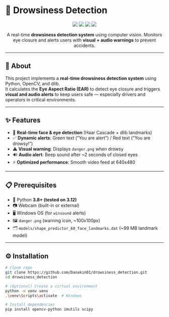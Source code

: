 # 🚨 Drowsiness Detection  

<p align="center">
  <img src="https://img.shields.io/badge/Python-3.12-blue?style=for-the-badge&logo=python" />
  <img src="https://img.shields.io/badge/OpenCV-Computer%20Vision-green?style=for-the-badge&logo=opencv" />
  <img src="https://img.shields.io/badge/dlib-Facial%20Landmarks-orange?style=for-the-badge" />
  <img src="https://img.shields.io/badge/License-MIT-red?style=for-the-badge" />
</p>

<p align="center">
  A real-time <b>drowsiness detection system</b> using computer vision.  
  Monitors eye closure and alerts users with <b>visual + audio warnings</b> to prevent accidents.  
</p>

---

## 🧠 About
This project implements a **real-time drowsiness detection system** using Python, OpenCV, and dlib.  
It calculates the **Eye Aspect Ratio (EAR)** to detect eye closure and triggers **visual and audio alerts** to keep users safe — especially drivers and operators in critical environments.  

---

## ✨ Features
- 🎥 **Real-time face & eye detection** (Haar Cascade + dlib landmarks)  
- ✅ **Dynamic alerts**: Green text (“You are alert”) / Red text (“You are drowsy!”)  
- ⚠️ **Visual warning**: Displays `danger.png` when drowsy  
- 🔊 **Audio alert**: Beep sound after ~2 seconds of closed eyes  
- ⚡ **Optimized performance**: Smooth video feed at 640x480  

---

## 📋 Prerequisites
- 🐍 Python **3.8+ (tested on 3.12)**  
- 📷 Webcam (built-in or external)  
- 🖥️ Windows OS (for `winsound` alerts)  
- 🖼️ `danger.png` (warning icon, ~100x100px)  
- 🗂️ `models/shape_predictor_68_face_landmarks.dat` (~99 MB landmark model)  

---

## ⚙️ Installation

```bash
# Clone repo
git clone https://github.com/Danakin01/drowsiness_detection.git
cd drowsiness_detection

# (Optional) Create a virtual environment
python -m venv venv
.\venv\Scripts\activate  # Windows

# Install dependencies
pip install opencv-python imutils scipy

